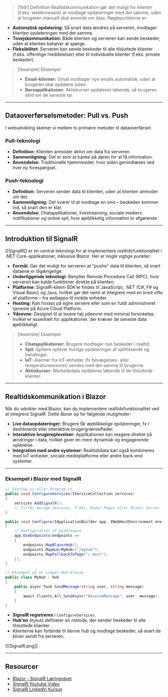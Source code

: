 
> [!tldr] Definition
> Realtidskommunikation gør det muligt for klienter (f.eks. webbrowsere) at modtage opdateringer med det samme, uden at brugeren manuelt skal anmode om data. Nøglepunkterne er:

- **Automatisk opdatering:** Så snart data ændres på serveren, modtager klienten opdateringen med det samme.
- **Tovejskommunikation:** Både klienten og serveren kan sende beskeder, uden at klienten behøver at spørge.
- **Fleksibilitet:** Serveren kan sende beskeder til alle tilsluttede klienter (f.eks. offentlige meddelelser) eller til individuelle klienter (f.eks. private beskeder).

> [!example] Eksempel
>- **Email-klienter:** Gmail modtager nye emails automatisk, uden at brugeren skal opdatere siden.
>- **Børsapplikationer:** Aktiekurser opdateres løbende, så brugeren altid ser de seneste tal.

---

## Dataoverførselsmetoder: Pull vs. Push
I webudvikling skelner vi mellem to primære metoder til dataoverførsel:

### Pull-teknologi
- **Definition:** Klienten anmoder aktivt om data fra serveren.
- **Sammenligning:** Det er som at banke på døren for at få information.
- **Anvendelse:** Traditionelle hjemmesider, hvor siden genindlæses ved hver ny forespørgsel.

### Push-teknologi
- **Definition:** Serveren sender data til klienten, uden at klienten anmoder om det.
- **Sammenligning:** Det svarer til at modtage en sms – beskeden kommer ind, så snart den er klar.
- **Anvendelse:** Chatapplikationer, livestreaming, sociale mediers notifikationer og online spil, hvor øjeblikkelig information er afgørende.

---

## Introduktion til SignalR
[[SignalR]] er en central teknologi for at implementere realtidsfunktionalitet i .NET Core-applikationer, inklusive Blazor. Her er nogle vigtige punkter:

- **Formål:** Gør det muligt for serveren at "pushe" data til klienten, så snart dataene er tilgængelige.
- **Underliggende teknologi:** Benytter Remote Procedure Call (RPC), hvor serveren kan kalde funktioner direkte på klienten.
- **Platforme:** SignalR-klient-SDK’er findes til JavaScript, .NET (C#, F# og Visual Basic) og Java, hvilket gør det nemt at integrere med en bred vifte af platforme – fra webapps til mobile enheder.
- **Hosting:** Kan hostes på egne servere eller som en fuldt administreret tjeneste på Azure Cloud Platform.
- **Ydeevne:** Designet til at levere høj ydeevne med minimal forsinkelse, hvilket er essentielt for applikationer, der kræver de seneste data øjeblikkeligt.

> [!example] Eksempel
>- **Chatapplikationer:** Brugere modtager nye beskeder i realtid.
>- **Spil:** Spillere oplever hurtige opdateringer af spiltilstande og handlinger.
>- **IoT:** Alarmer fra IoT-enheder (fx bevægelses- eller temperatursensorer) sendes med det samme til brugerne.
>- **Aktiekurser:** Markedsdata opdateres løbende til de tilsluttede klienter.

---

## Realtidskommunikation i Blazor
Når du udvikler med Blazor, kan du implementere realtidsfunktionalitet ved at integrere SignalR. Dette åbner op for følgende muligheder:

- **Live dataopdateringer:** Brugere får øjeblikkelige opdateringer, fx i dashboards eller interaktive brugergrænseflader.
- **Interaktive brugeroplevelser:** Applikationen kan reagere direkte på ændringer i data, hvilket giver en mere dynamisk og engagerende oplevelse.
- **Integration med andre systemer:** Realtidsdata kan også kombineres med IoT-enheder, sociale medieplatforme eller andre back-end systemer.

---

### Eksempel i Blazor med SignalR
```csharp
// Startup.cs eller Program.cs
public void ConfigureServices(IServiceCollection services)
{
    services.AddSignalR();
    // Tilføj øvrige services, f.eks. Razor Pages eller Blazor Server
}

public void Configure(IApplicationBuilder app, IWebHostEnvironment env)
{
    // Konfiguration af middleware
    app.UseEndpoints(endpoints =>
    {
        endpoints.MapBlazorHub();
        endpoints.MapHub<MyHub>("/myhub");
        endpoints.MapFallbackToPage("/_Host");
    });
}

// Eksempel på en simpel Hub-klasse
public class MyHub : Hub
{
    public async Task SendMessage(string user, string message)
    {
        await Clients.All.SendAsync("ReceiveMessage", user, message);
    }
}
```
- **SignalR registreres** i `ConfigureServices`.
- **Hub'en** (`MyHub`) definerer en metode, der sender beskeder til alle tilsluttede klienter.
- Klienterne kan forbinde til denne hub og modtage beskeder, så snart de bliver sendt fra serveren.

![[SignalR.png]]

---

## Resourcer
- [Blazor - SignalR Læringobjet](https://scorm.itslearning.com/data/3289/C20150/ims_import_42/scormcontent/index.html#/lessons/255OK9oFlX5WtX7XlJ8iBWklihRRCOwG)
- [SignalR Youtube Video](https://www.youtube.com/watch?v=LEImpa77irI&ab_channel=tutorialsEU-C%23)
- [SignalR LinkedIn Kursus](https://www.linkedin.com/learning/learning-signalr-with-asp-dot-net-core/what-is-signalr?u=57075649)